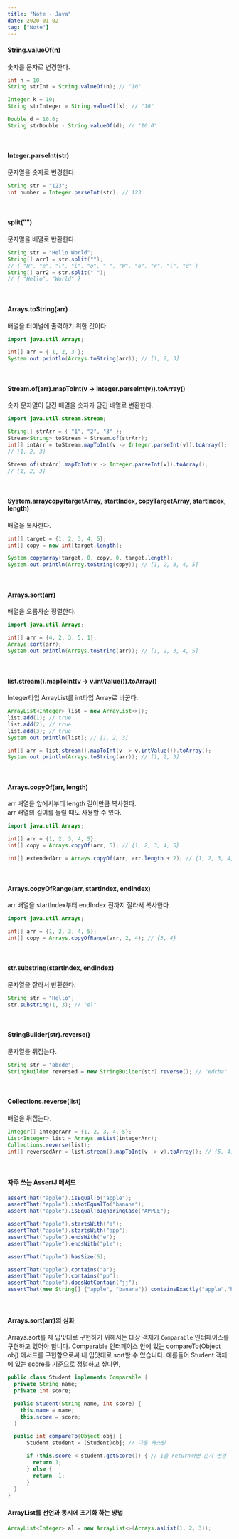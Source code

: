 ```yaml
---
title: "Note - Java"
date: 2020-01-02
tag: ["Note"]
---
```


#### String.valueOf(n)

  숫자를 문자로 변경한다.

  ```java
  int n = 10;
  String strInt = String.valueOf(n); // "10"

  Integer k = 10;
  String strInteger = String.valueOf(k); // "10"

  Double d = 10.0;
  String strDouble - String.valueOf(d); // "10.0"
  ```

<br>

#### Integer.parseInt(str)

  문자열을 숫자로 변경한다.

  ```java
  String str = "123";
  int number = Integer.parseInt(str); // 123
  ```

<br>

#### split("")

  문자열을 배열로 반환한다.

  ```java
  String str = "Hello World";
  String[] arr1 = str.split("");
  // { "H", "e", "l", "l", "o", " ", "W", "o", "r", "l", "d" }
  String[] arr2 = str.split(" ");
  // { "Hello", "World" }
  ```

<br>

#### Arrays.toString(arr)

  배열을 터미널에 출력하기 위한 것이다.

  ```java
  import java.util.Arrays;

  int[] arr = { 1, 2, 3 };
  System.out.println(Arrays.toString(arr)); // [1, 2, 3]
  ```

<br>

#### Stream.of(arr).mapToInt(v -> Integer.parseInt(v)).toArray()

  숫자 문자열이 담긴 배열을 숫자가 담긴 배열로 변환한다.

  ```java
  import java.util.stream.Stream;

  String[] strArr = { "1", "2", "3" };
  Stream<String> toStream = Stream.of(strArr);
  int[] intArr = toStream.mapToInt(v -> Integer.parseInt(v)).toArray();
  // [1, 2, 3]

  Stream.of(strArr).mapToInt(v -> Integer.parseInt(v)).toArray();
  // [1, 2, 3]
  ```

<br>

#### System.arraycopy(targetArray, startIndex, copyTargetArray, startIndex, length)

  배열을 복사한다.

  ```java
  int[] target = {1, 2, 3, 4, 5};
  int[] copy = new int[target.length];

  System.copyarray(target, 0, copy, 0, target.length);
  System.out.println(Array.toString(copy)); // [1, 2, 3, 4, 5]
  ```

<br>

#### Arrays.sort(arr)

  배열을 오름차순 정렬한다.

  ```java
  import java.util.Arrays;

  int[] arr = {4, 2, 3, 5, 1};
  Arrays.sort(arr);
  System.out.println(Arrays.toString(arr)); // [1, 2, 3, 4, 5]
  ```

<br>

#### list.stream().mapToInt(v -> v.intValue()).toArray()

  Integer타입 ArrayList를 int타입 Array로 바꾼다.

  ```java
  ArrayList<Integer> list = new ArrayList<>();
  list.add(1); // true
  list.add(2); // true
  list.add(3); // true
  System.out.println(list); // [1, 2, 3]

  int[] arr = list.stream().mapToInt(v -> v.intValue()).toArray();
  System.out.println(Arrays.toString(arr)); // [1, 2, 3]
  ```

<br>

#### Arrays.copyOf(arr, length)

  arr 배열을 앞에서부터 length 길이만큼 복사한다.  
  arr 배열의 길이를 늘릴 때도 사용할 수 있다.

  ```java
  import java.util.Arrays;

  int[] arr = {1, 2, 3, 4, 5};
  int[] copy = Arrays.copyOf(arr, 5); // {1, 2, 3, 4, 5}

  int[] extendedArr = Arrays.copyOf(arr, arr.length + 2); // {1, 2, 3, 4, 5, 0, 0}
  ```

<br>

#### Arrays.copyOfRange(arr, startIndex, endIndex)

  arr 배열을 startIndex부터 endIndex 전까지 잘라서 복사한다.

  ```java
  import java.util.Arrays;

  int[] arr = {1, 2, 3, 4, 5};
  int[] copy = Arrays.copyOfRange(arr, 2, 4); // {3, 4}
  ```

<br>

#### str.substring(startIndex, endIndex)

  문자열을 잘라서 반환한다.

  ```java
  String str = "Hello";
  str.substring(1, 3); // "el"
  ```

<br>

#### StringBuilder(str).reverse()

  문자열을 뒤집는다.

  ```java
  String str = "abcde";
  StringBuilder reversed = new StringBuilder(str).reverse(); // "edcba"
  ```

<br>

#### Collections.reverse(list)

  배열을 뒤집는다.

  ```java
  Integer[] integerArr = {1, 2, 3, 4, 5};
  List<Integer> list = Arrays.asList(integerArr);
  Collections.reverse(list);
  int[] reversedArr = list.stream().mapToInt(v -> v).toArray(); // {5, 4, 3, 2, 1}
  ```

<br>

#### 자주 쓰는 AssertJ 메서드

  ```java
  assertThat("apple").isEqualTo("apple");
  assertThat("apple").isNotEqualTo("banana");
  assertThat("apple").isEqualToIgnoringCase("APPLE");
  
  assertThat("apple").startsWith("a");
  assertThat("apple").startsWith("app");
  assertThat("apple").endsWith("e");
  assertThat("apple").endsWith("ple");
  
  assertThat("apple").hasSize(5);
  
  assertThat("apple").contains("a");
  assertThat("apple").contains("pp");
  assertThat("apple").doesNotContain("jj");
  assertThat(new String[] {"apple", "banana"}).containsExactly("apple","banana");
  ```

<br>

#### Arrays.sort(arr)의 심화

  Arrays.sort를 제 입맛대로 구현하기 위해서는 대상 객체가 `Comparable` 인터페이스를 구현하고 있어야 합니다. Comparable 인터페이스 안에 있는 compareTo(Object obj) 메서드를 구현함으로써 내 입맛대로 sort할 수 있습니다. 예를들어 Student 객체에 있는 score를 기준으로 정렬하고 싶다면,

  ```java
  public class Student implements Comparable {
    private String name;
    private int score;

    public Student(String name, int score) {
      this.name = name;
      this.score = score;
    }

    public int compareTo(Object obj) {
        Student student = (Student)obj; // 다운 캐스팅

        if (this.score < student.getScore()) { // 1을 return하면 순서 변경
          return 1;
        } else {
          return -1;
        }
    }
  }
  ```

#### ArrayList를 선언과 동시에 초기화 하는 방법  

  ```java
  ArrayList<Integer> al = new ArrayList<>(Arrays.asList(1, 2, 3));
  ```
